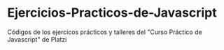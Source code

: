 # Ejercicios-Practicos-de-Javascript
Códigos de los ejercicos prácticos y talleres del "Curso Práctico de Javascript" de Platzi
